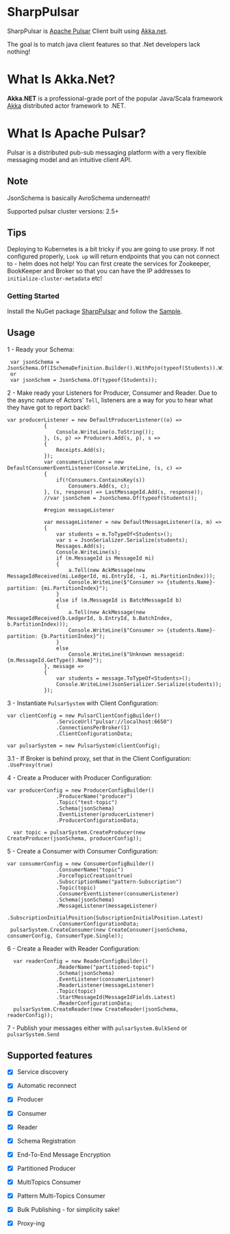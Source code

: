 # SharpPulsar
SharpPulsar is [Apache Pulsar](https://github.com/apache/pulsar) Client built using [Akka.net](https://github.com/akkadotnet/akka.net). 

The goal is to match java client features so that .Net developers lack nothing!

# What Is Akka.Net?
**Akka.NET** is a professional-grade port of the popular Java/Scala framework [Akka](http://akka.io) distributed actor framework to .NET.

# What Is Apache Pulsar?
Pulsar is a distributed pub-sub messaging platform with a very flexible messaging model and an intuitive client API.

## Note
JsonSchema is basically AvroSchema underneath!

Supported pulsar cluster versions: 2.5+

## Tips
Deploying to Kubernetes is a bit tricky if you are going to use proxy.
If not configured properly, `Look up` will return endpoints that you can not connect to - helm does not help!
You can first create the services for Zookeeper, BookKeeper and Broker so that you can have the IP addresses to `initialize-cluster-metadata` etc!

### Getting Started
Install the NuGet package [SharpPulsar](https://www.nuget.org/packages/SharpPulsar) and follow the [Sample](https://github.com/eaba/SharpPulsar/tree/master/Sample).

## Usage
1 - Ready your Schema:
````
 var jsonSchema = JsonSchema.Of(ISchemaDefinition.Builder().WithPojo(typeof(Students)).WithAlwaysAllowNull(false).Build());
 or
 var jsonSchem = JsonSchema.Of(typeof(Students));
````
2 - Make ready your Listeners for Producer, Consumer and Reader. Due to the async nature of Actors' `Tell`, listeners are a way 
    for you to hear what they have got to report back!:
    
````
var producerListener = new DefaultProducerListener((o) =>
            {
                Console.WriteLine(o.ToString());
            }, (s, p) => Producers.Add(s, p), s =>
            {
                Receipts.Add(s);
            });
            var consumerListener = new DefaultConsumerEventListener(Console.WriteLine, (s, c) =>
            {
                if(!Consumers.ContainsKey(s))
                    Consumers.Add(s, c);
            }, (s, response) => LastMessageId.Add(s, response));
            //var jsonSchem = JsonSchema.Of(typeof(Students));

            #region messageListener

            var messageListener = new DefaultMessageListener((a, m) =>
            {
                var students = m.ToTypeOf<Students>();
                var s = JsonSerializer.Serialize(students);
                Messages.Add(s);
                Console.WriteLine(s);
                if (m.MessageId is MessageId mi)
                {
                    a.Tell(new AckMessage(new MessageIdReceived(mi.LedgerId, mi.EntryId, -1, mi.PartitionIndex)));
                    Console.WriteLine($"Consumer >> {students.Name}- partition: {mi.PartitionIndex}");
                }
                else if (m.MessageId is BatchMessageId b)
                {
                    a.Tell(new AckMessage(new MessageIdReceived(b.LedgerId, b.EntryId, b.BatchIndex, b.PartitionIndex)));
                    Console.WriteLine($"Consumer >> {students.Name}- partition: {b.PartitionIndex}");
                }
                else
                    Console.WriteLine($"Unknown messageid: {m.MessageId.GetType().Name}");
            }, message =>
            {
                var students = message.ToTypeOf<Students>();
                Console.WriteLine(JsonSerializer.Serialize(students));
            });

````
3 - Instantiate `PulsarSystem` with Client Configuration:
````
var clientConfig = new PulsarClientConfigBuilder()
                .ServiceUrl("pulsar://localhost:6650")
                .ConnectionsPerBroker(1)
                .ClientConfigurationData;

var pulsarSystem = new PulsarSystem(clientConfig);
````
3.1 - If Broker is behind proxy, set that in the Client Configuration:
`.UseProxy(true)`

4 - Create a Producer with Producer Configuration:
````
var producerConfig = new ProducerConfigBuilder()
                .ProducerName("producer")
                .Topic("test-topic")
                .Schema(jsonSchema)
                .EventListener(producerListener)
                .ProducerConfigurationData;

  var topic = pulsarSystem.CreateProducer(new CreateProducer(jsonSchema, producerConfig));

````

5 - Create a Consumer with Consumer Configuration:
````
var consumerConfig = new ConsumerConfigBuilder()
                .ConsumerName("topic")
                .ForceTopicCreation(true)
                .SubscriptionName("pattern-Subscription")
                .Topic(topic)
                .ConsumerEventListener(consumerListener)
                .Schema(jsonSchema)
                .MessageListener(messageListener)
                .SubscriptionInitialPosition(SubscriptionInitialPosition.Latest)
                .ConsumerConfigurationData;
 pulsarSystem.CreateConsumer(new CreateConsumer(jsonSchema, consumerConfig, ConsumerType.Single));
````
6 - Create a Reader with Reader Configuration:
````
  var readerConfig = new ReaderConfigBuilder()
                .ReaderName("partitioned-topic")
                .Schema(jsonSchema)
                .EventListener(consumerListener)
                .ReaderListener(messageListener)
                .Topic(topic)
                .StartMessageId(MessageIdFields.Latest)
                .ReaderConfigurationData;
  pulsarSystem.CreateReader(new CreateReader(jsonSchema, readerConfig));
````
7 - Publish your messages either with `pulsarSystem.BulkSend` or `pulsarSystem.Send`


## Supported features
- [X] Service discovery
- [X] Automatic reconnect
- [X] Producer
- [X] Consumer
- [X] Reader
- [X] Schema Registration
- [X] End-To-End Message Encryption
- [X] Partitioned Producer
- [X] MultiTopics Consumer
- [x] Pattern Multi-Topics Consumer
- [x] Bulk Publishing - for simplicity sake!
- [x] Proxy-ing

